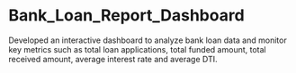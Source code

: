 # Bank_Loan_Report_Dashboard
Developed an interactive dashboard to analyze bank loan data and monitor key metrics such as total loan applications, total funded amount, total received amount, average interest rate and average DTI.
